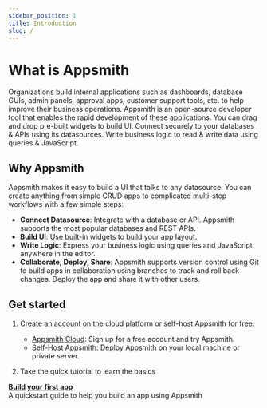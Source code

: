 ```yaml
---
sidebar_position: 1
title: Introduction
slug: /
---
```


# What is Appsmith

Organizations build internal applications such as dashboards, database GUIs, admin panels, approval apps, customer support tools, etc. to help improve their business operations. Appsmith is an open-source developer tool that enables the rapid development of these applications. You can drag and drop pre-built widgets to build UI. Connect securely to your databases & APIs using its datasources. Write business logic to read & write data using queries & JavaScript.

<figure>
    <VideoEmbed host="youtube" videoId="NnaJdA1A11s"/> 
</figure>

## Why Appsmith

Appsmith makes it easy to build a UI that talks to any datasource. You can create anything from simple CRUD apps to complicated multi-step workflows with a few simple steps:

- **Connect Datasource**: Integrate with a database or API. Appsmith supports the most popular databases and REST APIs.
- **Build UI**: Use built-in widgets to build your app layout.
- **Write Logic**: Express your business logic using queries and JavaScript anywhere in the editor.
- **Collaborate, Deploy, Share**: Appsmith supports version control using Git to build apps in collaboration using branches to track and roll back changes. Deploy the app and share it with other users.

## Get started

1. Create an account on the cloud platform or self-host Appsmith for free.

   - [Appsmith Cloud](https://app.appsmith.com/): Sign up for a free account and try Appsmith.
   - [Self-Host Appsmith](/getting-started/setup): Deploy Appsmith on your local machine or private server.

2. Take the quick tutorial to learn the basics

<div className="containerGridSampleApp">
   <div className=" containerColumnSampleApp columnGrid column-one">
      <b><a href="/getting-started/tutorials/start-building">Build your first app</a></b>
      <div className="containerDescription">A quickstart guide to help you build an app using Appsmith
      </div>
</div>
     <div className="columnGrid column-two" style={{margin: "10px"}}>
    </div>
</div>
